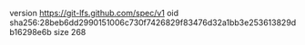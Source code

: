 version https://git-lfs.github.com/spec/v1
oid sha256:28beb6dd2990151006c730f7426829f83476d32a1bb3e253613829db16298e6b
size 268
